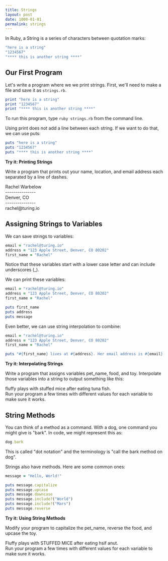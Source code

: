 ```yaml
---
title: Strings
layout: post
date: 1000-01-01
permalink: strings
---
```


In Ruby, a String is a series of characters between quotation marks:

```ruby
"here is a string"
"1234567"
"**** this is another string ****"
```

## Our First Program

Let's write a program where we we print strings. First, we'll need to make a file and save it as `strings.rb`.

```ruby
print "here is a string"
print "1234567"
print "**** this is another string ****"
```

To run this program, type `ruby strings.rb` from the command line.

Using print does not add a line between each string. If we want to do that, we can use puts:

```ruby
puts "here is a string"
puts "1234567"
puts "**** this is another string ****"
```

<div class="card cyan ">
  <div class="card-content white-text">
    <span class="card-title black-text"><b>Try it: Printing Strings</b></span>
    <p>
      Write a program that prints out your name, location, and email address each separated by a line of dashes.
      <br>
      <div class="output">
        Rachel Warbelow <br>
        --------------- <br>
        Denver, CO <br>
        --------------- <br>
        rachel@turing.io <br>
    </div>
  </div>
</div>

## Assigning Strings to Variables

We can save strings to variables:

```ruby
email = "rachel@turing.io"
address = "123 Apple Street, Denver, CO 80202"
first_name = "Rachel"
```

Notice that these variables start with a lower case letter and can include underscores (_).

We can print these variables:

```ruby
email = "rachel@turing.io"
address = "123 Apple Street, Denver, CO 80202"
first_name = "Rachel"

puts first_name
puts address
puts message
```

Even better, we can use string interpolation to combine:

```ruby
email = "rachel@turing.io"
address = "123 Apple Street, Denver, CO 80202"
first_name = "Rachel"

puts "#{first_name} lives at #{address}. Her email address is #{email}."
```

<div class="card cyan ">
  <div class="card-content white-text">
    <span class="card-title black-text"><b>Try it: Interpolating Strings</b></span>
    <p>
      Write a program that assigns variables pet_name, food, and toy. Interpolate those variables into a string to output something like this:
      <br>
      <div class="output">
        fluffy plays with stuffed mice after eating tuna fish.
      </div>
      Run your program a few times with different values for each variable to make sure it works.
    </p>
  </div>
</div>

## String Methods

You can think of a method as a command. With a dog, one command you might give is "bark". In code, we might represent this as:

```ruby
dog.bark
```

This is called "dot notation" and the terminology is "call the bark method on dog".

Strings also have methods. Here are some common ones:

```ruby
message = "Hello, World!"

puts message.capitalize
puts message.upcase
puts message.downcase
puts message.include?("World")
puts message.include?("Mars")
puts message.reverse
```

<div class="card cyan ">
  <div class="card-content white-text">
    <span class="card-title black-text"><b>Try it: Using String Methods</b></span>
    <p>
      Modify your program to capitalize the pet_name, reverse the food, and upcase the toy.
      <br>
      <div class="output">
        Fluffy plays with STUFFED MICE after eating hsif anut.
      </div>
      Run your program a few times with different values for each variable to make sure it works.
    </p>
  </div>
</div>
